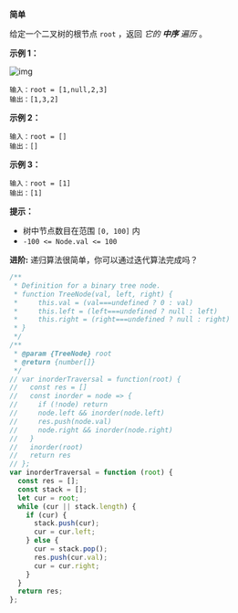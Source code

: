 **简单**

给定一个二叉树的根节点 `root` ，返回 *它的 **中序** 遍历* 。 

**示例 1：**

![img](https://assets.leetcode.com/uploads/2020/09/15/inorder_1.jpg)

```
输入：root = [1,null,2,3]
输出：[1,3,2]
```

**示例 2：**

```
输入：root = []
输出：[]
```

**示例 3：**

```
输入：root = [1]
输出：[1] 
```

**提示：**

- 树中节点数目在范围 `[0, 100]` 内
- `-100 <= Node.val <= 100`

**进阶:** 递归算法很简单，你可以通过迭代算法完成吗？

```js
/**
 * Definition for a binary tree node.
 * function TreeNode(val, left, right) {
 *     this.val = (val===undefined ? 0 : val)
 *     this.left = (left===undefined ? null : left)
 *     this.right = (right===undefined ? null : right)
 * }
 */
/**
 * @param {TreeNode} root
 * @return {number[]}
 */
// var inorderTraversal = function(root) {
//   const res = []
//   const inorder = node => {
//     if (!node) return
//     node.left && inorder(node.left)
//     res.push(node.val)
//     node.right && inorder(node.right)
//   }
//   inorder(root)
//   return res
// };
var inorderTraversal = function (root) {
  const res = [];
  const stack = [];
  let cur = root;
  while (cur || stack.length) {
    if (cur) {
      stack.push(cur);
      cur = cur.left;
    } else {
      cur = stack.pop();
      res.push(cur.val);
      cur = cur.right;
    }
  }
  return res;
};
```

